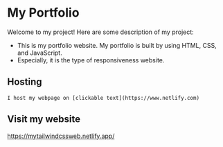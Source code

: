 # My Portfolio

Welcome to my project! Here are some description of my project:
  - This is my portfolio website. My portfolio is built by using HTML, CSS, and JavaScript.
  - Especially, it is the type of responsiveness website.
  
## Hosting
    I host my webpage on [clickable text](https://www.netlify.com)

## Visit my website
   https://mytailwindcssweb.netlify.app/

